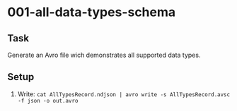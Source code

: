 # 001-all-data-types-schema

## Task
Generate an Avro file wich demonstrates all supported data types.

## Setup
1. Write: `cat AllTypesRecord.ndjson | avro write -s AllTypesRecord.avsc -f json -o out.avro`